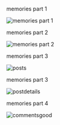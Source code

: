memories part 1

![memories part 1](https://user-images.githubusercontent.com/60463836/213915139-d846788f-3467-4bfc-9b4f-cda45093d2c7.PNG)

memories part 2

![memories part 2](https://user-images.githubusercontent.com/60463836/214793358-220f3339-a832-4836-b067-f119056b937c.PNG)

memories part 3

![posts](https://user-images.githubusercontent.com/60463836/216219427-6c8e279e-5801-417b-9039-cbd145577505.PNG)

memories part 3

![postdetails](https://user-images.githubusercontent.com/60463836/216219442-62e5a01b-691a-4b1e-a1a6-03d69f9d40e9.PNG)

memories part 4

![commentsgood](https://user-images.githubusercontent.com/60463836/216316521-6add4d25-0000-4ef3-bade-b987fd8142f5.PNG)
